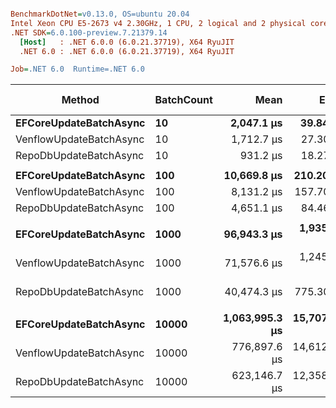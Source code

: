 ``` ini

BenchmarkDotNet=v0.13.0, OS=ubuntu 20.04
Intel Xeon CPU E5-2673 v4 2.30GHz, 1 CPU, 2 logical and 2 physical cores
.NET SDK=6.0.100-preview.7.21379.14
  [Host]   : .NET 6.0.0 (6.0.21.37719), X64 RyuJIT
  .NET 6.0 : .NET 6.0.0 (6.0.21.37719), X64 RyuJIT

Job=.NET 6.0  Runtime=.NET 6.0  

```
|                  Method | BatchCount |           Mean |        Error |       StdDev | Ratio | RatioSD |     Gen 0 |     Gen 1 | Gen 2 | Allocated |
|------------------------ |----------- |---------------:|-------------:|-------------:|------:|--------:|----------:|----------:|------:|----------:|
|  **EFCoreUpdateBatchAsync** |         **10** |     **2,047.1 μs** |     **39.84 μs** |     **55.84 μs** |  **1.00** |    **0.00** |         **-** |         **-** |     **-** |     **66 KB** |
| VenflowUpdateBatchAsync |         10 |     1,712.7 μs |     27.30 μs |     25.54 μs |  0.85 |    0.02 |         - |         - |     - |     19 KB |
|  RepoDbUpdateBatchAsync |         10 |       931.2 μs |     18.27 μs |     23.11 μs |  0.46 |    0.02 |         - |         - |     - |     11 KB |
|                         |            |                |              |              |       |         |           |           |       |           |
|  **EFCoreUpdateBatchAsync** |        **100** |    **10,669.8 μs** |    **210.20 μs** |    **258.14 μs** |  **1.00** |    **0.00** |   **15.6250** |         **-** |     **-** |    **578 KB** |
| VenflowUpdateBatchAsync |        100 |     8,131.2 μs |    157.70 μs |    147.52 μs |  0.76 |    0.03 |         - |         - |     - |    171 KB |
|  RepoDbUpdateBatchAsync |        100 |     4,651.1 μs |     84.46 μs |    133.97 μs |  0.44 |    0.02 |         - |         - |     - |     91 KB |
|                         |            |                |              |              |       |         |           |           |       |           |
|  **EFCoreUpdateBatchAsync** |       **1000** |    **96,943.3 μs** |  **1,935.61 μs** |  **1,987.73 μs** |  **1.00** |    **0.00** |  **200.0000** |         **-** |     **-** |  **5,719 KB** |
| VenflowUpdateBatchAsync |       1000 |    71,576.6 μs |  1,245.41 μs |  1,039.97 μs |  0.74 |    0.02 |         - |         - |     - |  1,664 KB |
|  RepoDbUpdateBatchAsync |       1000 |    40,474.3 μs |    775.30 μs |  1,251.96 μs |  0.42 |    0.02 |         - |         - |     - |    882 KB |
|                         |            |                |              |              |       |         |           |           |       |           |
|  **EFCoreUpdateBatchAsync** |      **10000** | **1,063,995.3 μs** | **15,707.91 μs** | **13,924.66 μs** |  **1.00** |    **0.00** | **2000.0000** | **1000.0000** |     **-** | **57,290 KB** |
| VenflowUpdateBatchAsync |      10000 |   776,897.6 μs | 14,612.44 μs | 12,202.05 μs |  0.73 |    0.01 |         - |         - |     - | 16,767 KB |
|  RepoDbUpdateBatchAsync |      10000 |   623,146.7 μs | 12,358.01 μs | 23,512.39 μs |  0.60 |    0.03 |         - |         - |     - |  8,864 KB |
